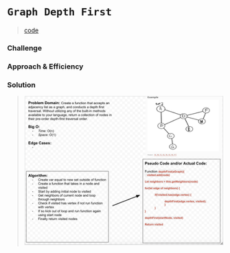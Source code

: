 # `Graph Depth First`

> [code](graph-depth-first.test.js)

### Challenge

### Approach & Efficiency

### Solution

> ![White board](../../whiteboards/graph-depth-first.png)
